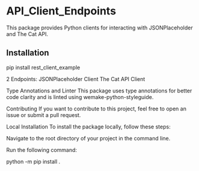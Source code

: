 # API_Client_Endpoints

This package provides Python clients for interacting with JSONPlaceholder and The Cat API.

## Installation

pip install rest_client_example

2 Endpoints:
JSONPlaceholder Client
The Cat API Client

Type Annotations and Linter
This package uses type annotations for better code clarity and is linted using wemake-python-styleguide.

Contributing
If you want to contribute to this project, feel free to open an issue or submit a pull request.

Local Installation
To install the package locally, follow these steps:

Navigate to the root directory of your project in the command line.

Run the following command:

python -m pip install .
